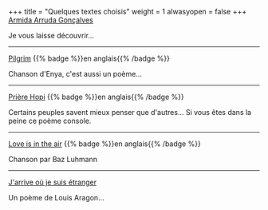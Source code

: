 +++
title = "Quelques textes choisis"
weight = 1
alwasyopen = false
+++
[Armida Arruda Gonçalves](goncalves)

Je vous laisse découvrir...

---
[Pilgrim](pilgrim) {{% badge %}}en anglais{{% /badge %}}

Chanson d'Enya, c'est aussi un poème...

---
[Prière Hopi](hopi_prayer) {{% badge %}}en anglais{{% /badge %}}

Certains peuples savent mieux penser que d'autres... Si vous êtes dans la peine ce poème console.

---
[Love is in the air](love_in_air) {{% badge %}}en anglais{{% /badge %}}

Chanson par Baz Luhmann

---
[J'arrive où je suis étranger](aragon)

Un poème de Louis Aragon...

